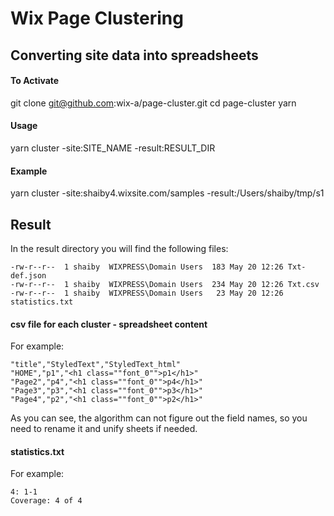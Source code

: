 
# Wix Page Clustering
## Converting site data into spreadsheets


#### To Activate
git clone git@github.com:wix-a/page-cluster.git
cd page-cluster
yarn

  
#### Usage

yarn cluster -site:SITE_NAME -result:RESULT_DIR

#### Example

yarn cluster -site:shaiby4.wixsite.com/samples -result:/Users/shaiby/tmp/s1

  ## Result

In the result directory you will find the following files:

    -rw-r--r--  1 shaiby  WIXPRESS\Domain Users  183 May 20 12:26 Txt-def.json
    -rw-r--r--  1 shaiby  WIXPRESS\Domain Users  234 May 20 12:26 Txt.csv
    -rw-r--r--  1 shaiby  WIXPRESS\Domain Users   23 May 20 12:26 statistics.txt

#### csv file for each cluster - spreadsheet content
For example:

    "title","StyledText","StyledText_html"
    "HOME","p1","<h1 class=""font_0"">p1</h1>"
    "Page2","p4","<h1 class=""font_0"">p4</h1>"
    "Page3","p3","<h1 class=""font_0"">p3</h1>"
    "Page4","p2","<h1 class=""font_0"">p2</h1>"

As you can see, the algorithm can not figure out the field names, so you need to rename it and unify sheets if needed.

#### statistics.txt
For example:

    4: 1-1
    Coverage: 4 of 4



  
